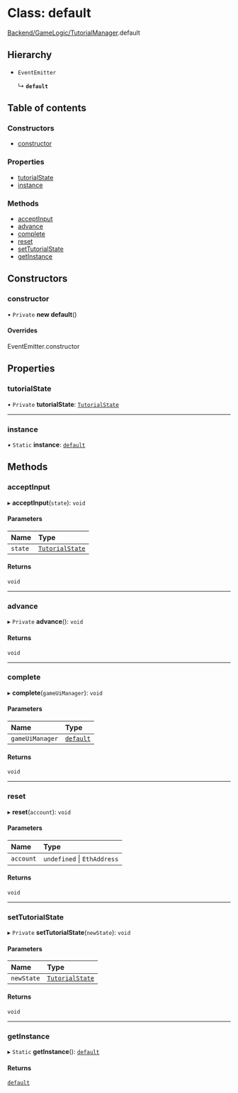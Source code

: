 # Class: default

[Backend/GameLogic/TutorialManager](../modules/Backend_GameLogic_TutorialManager.md).default

## Hierarchy

- `EventEmitter`

  ↳ **`default`**

## Table of contents

### Constructors

- [constructor](Backend_GameLogic_TutorialManager.default.md#constructor)

### Properties

- [tutorialState](Backend_GameLogic_TutorialManager.default.md#tutorialstate)
- [instance](Backend_GameLogic_TutorialManager.default.md#instance)

### Methods

- [acceptInput](Backend_GameLogic_TutorialManager.default.md#acceptinput)
- [advance](Backend_GameLogic_TutorialManager.default.md#advance)
- [complete](Backend_GameLogic_TutorialManager.default.md#complete)
- [reset](Backend_GameLogic_TutorialManager.default.md#reset)
- [setTutorialState](Backend_GameLogic_TutorialManager.default.md#settutorialstate)
- [getInstance](Backend_GameLogic_TutorialManager.default.md#getinstance)

## Constructors

### constructor

• `Private` **new default**()

#### Overrides

EventEmitter.constructor

## Properties

### tutorialState

• `Private` **tutorialState**: [`TutorialState`](../enums/Backend_GameLogic_TutorialManager.TutorialState.md)

---

### instance

▪ `Static` **instance**: [`default`](Backend_GameLogic_TutorialManager.default.md)

## Methods

### acceptInput

▸ **acceptInput**(`state`): `void`

#### Parameters

| Name    | Type                                                                           |
| :------ | :----------------------------------------------------------------------------- |
| `state` | [`TutorialState`](../enums/Backend_GameLogic_TutorialManager.TutorialState.md) |

#### Returns

`void`

---

### advance

▸ `Private` **advance**(): `void`

#### Returns

`void`

---

### complete

▸ **complete**(`gameUiManager`): `void`

#### Parameters

| Name            | Type                                                    |
| :-------------- | :------------------------------------------------------ |
| `gameUiManager` | [`default`](Backend_GameLogic_GameUIManager.default.md) |

#### Returns

`void`

---

### reset

▸ **reset**(`account`): `void`

#### Parameters

| Name      | Type                        |
| :-------- | :-------------------------- |
| `account` | `undefined` \| `EthAddress` |

#### Returns

`void`

---

### setTutorialState

▸ `Private` **setTutorialState**(`newState`): `void`

#### Parameters

| Name       | Type                                                                           |
| :--------- | :----------------------------------------------------------------------------- |
| `newState` | [`TutorialState`](../enums/Backend_GameLogic_TutorialManager.TutorialState.md) |

#### Returns

`void`

---

### getInstance

▸ `Static` **getInstance**(): [`default`](Backend_GameLogic_TutorialManager.default.md)

#### Returns

[`default`](Backend_GameLogic_TutorialManager.default.md)
